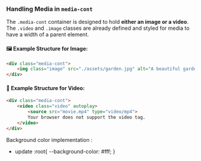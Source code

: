### Handling Media in `media-cont`

The `.media-cont` container is designed to hold **either an image or a video**. The `.video` and `.image` classes are already defined and styled for media to have a width of a parent element.


#### 🖼️ Example Structure for Image:
```html
<div class="media-cont">
    <img class="image" src="./assets/garden.jpg" alt="A beautiful garden scene">
</div>
```



#### 🎥 Example Structure for Video:
```html
<div class="media-cont">
    <video class="video" autoplay>
        <source src="movie.mp4" type="video/mp4">
        Your browser does not support the video tag.
    </video>
</div>
```

Background color implementation : 

- update 
:root{
--background-color: #fff;
}
